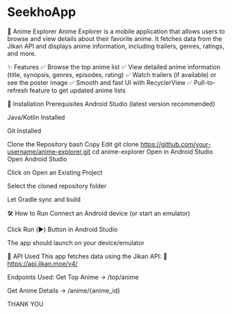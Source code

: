 # SeekhoApp
📱 Anime Explorer
Anime Explorer is a mobile application that allows users to browse and view details about their favorite anime. It fetches data from the Jikan API and displays anime information, including trailers, genres, ratings, and more.


✨ Features
✅ Browse the top anime list
✅ View detailed anime information (title, synopsis, genres, episodes, rating)
✅ Watch trailers (if available) or see the poster image
✅ Smooth and fast UI with RecyclerView
✅ Pull-to-refresh feature to get updated anime lists

🚀 Installation
Prerequisites
Android Studio (latest version recommended)

Java/Kotlin Installed

Git Installed

Clone the Repository
bash
Copy
Edit
git clone https://github.com/your-username/anime-explorer.git
cd anime-explorer
Open in Android Studio
Open Android Studio

Click on Open an Existing Project

Select the cloned repository folder

Let Gradle sync and build

🛠️ How to Run
Connect an Android device (or start an emulator)

Click Run (▶️) Button in Android Studio

The app should launch on your device/emulator

🔌 API Used
This app fetches data using the Jikan API:
📌 https://api.jikan.moe/v4/

Endpoints Used:
Get Top Anime → /top/anime

Get Anime Details → /anime/{anime_id}

THANK YOU
